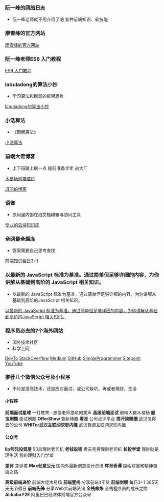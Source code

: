 ### 阮一峰的网络日志

* 阮一峰老师就不用介绍了吧 各种前端知识、软技能

[](http://www.ruanyifeng.com/blog/)

### 廖雪峰的官方网站

[廖雪峰的官方网站](https://www.liaoxuefeng.com/)

### 阮一峰老师ES6 入门教程

[ES6 入门教程](https://es6.ruanyifeng.com/)

### labuladong的算法小抄

* 学习算法和刷题的框架思维

[labuladong的算法小抄](https://labuladong.gitbook.io/algo/)

### 小浩算法

* 《图解算法》

[小浩算法](https://www.geekxh.com/0.0.%E5%AD%A6%E4%B9%A0%E9%A1%BB%E7%9F%A5/01.html)

### 前端大佬博客

* 上下班路上刷一点 提前准备半年 进大厂

[木易杨前端进阶](https://muyiy.cn/blog/)

[冴羽的博客](https://github.com/mqyqingfeng/Blog)

### 语雀

* 原阿里内部在线文档编辑与协同工具

[专业的云端知识库](https://www.yuque.com/dashboard)

### 全网最全题库

* 答案需要自己思考查找

[前端知识每日3+1](http://www.h-camel.com/index.html)

### 以最新的 JavaScript 标准为基准。通过简单但足够详细的内容，为你讲解从基础到高阶的 JavaScript 相关知识。

* 以最新的 JavaScript 标准为基准。通过简单但足够详细的内容，为你讲解从基础到高阶的JavaScript 相关知识。

[以最新的 JavaScript 标准为基准。通过简单但足够详细的内容，为你讲解从基础到高阶的JavaScript 相关知识。](https://zh.javascript.info/)


### 程序员必去的7个海外网站

* 国外技术社区
* 科学上网

[DevTo](https://dev.to/)
[StackOverflow](https://stackoverflow.com/)
[Medium](https://medium.com/)
[GitHub](https://github.com/)
[SimpleProgrammer](https://simpleprogrammer.com/)
[Sitepoint](https://www.sitepoint.com/)
[YouTube](https://www.youtube.com/)

### 推荐几个微信公众号及小程序

* 不论是提高技术，还是应对面试，或公司躲坑，再或者理财，生活

#### 小程序

**前端面试星球** 一灯教育--志佳老师猥琐的笑声
**高级前端面试** 前端大佬木易杨
**题宝刷题** 面试刷题
**OfferShow** 查新神器
**看准** 公司点评平台
**捂汗挨踢圈** 武汉值得去的公司
**WHITer武汉互联网求职内推** 武汉靠谱互联网求职内推

#### 公众号

**lip师兄投资屋** 90后理财老司机
**老钱说钱** 煮夫宅男理财老司机
**长投学堂** 理财就是理生活 我的理财入门学堂

**差评** 差评君
**Max创意公元** 国内外最新创意设计资讯
**辉哥奇谭** 探索财富和精神自由之路

**高级前端进阶** 前端大佬木易杨
**前端壹栈** 分享前端it干货
**前端剑解** 每日3+1 365天天无节假日
**前端先锋** 分享Web大前端资讯
**全栈修炼** 全栈程序员的成长之路
**Alibaba F2E** 阿里巴巴经济体前端官方公众号
